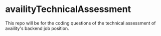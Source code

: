 # availityTechnicalAssessment
This repo will be for the coding questions of the technical assessment of availity's backend job position.
